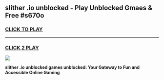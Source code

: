 
## slither .io unblocked - Play Unblocked Gmaes & Free #s670o
<h3>
<a href="https://news.freeplayer.one?title=slither_.io_unblocked&ref=03M">CLICK TO PLAY</a></h3>
<hr>

<h3>
<a href="https://news.freeplayer.one?title=slither_.io_unblocked&ref=03M">CLICK 2 PLAY</a>
  
</h3>

<a href="https://news.freeplayer.one?title=slither_.io_unblocked&ref=03M"><img src="https://clearcache.store/games.png"></a>


**slither .io unblocked games unblocked: Your Gateway to Fun and Accessible Online Gaming**
